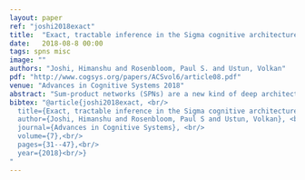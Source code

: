 ```yaml
---
layout: paper
ref: "joshi2018exact"
title:  "Exact, tractable inference in the Sigma cognitive architecture via sum-product networks"
date:   2018-08-8 00:00
tags: spns misc
image: ""
authors: "Joshi, Himanshu and Rosenbloom, Paul S. and Ustun, Volkan"
pdf: "http://www.cogsys.org/papers/ACSvol6/article08.pdf"
venue: "Advances in Cognitive Systems 2018"
abstract: "Sum-product networks (SPNs) are a new kind of deep architecture that support exact, tractable inference over a large class of problems for which traditional graphical models cannot. The Sigma cognitive architecture is based on graphical models, posing a challenge for it to handle problems within this class, such as parsing with probabilistic grammars, a potentially important aspect of language processing. This work proves that an early unidirectional extension to Sigma's graphical architecture, originally added in service of rule-like behavior but later also shown to support neural networks, can be leveraged to yield exact, tractable computations across this class of problems, and further demonstrates this tractability experimentally for  probabilistic parsing. It thus shows that Sigma is able to specify any valid SPN and, despite its grounding in graphical models, retain the desirable inference properties of SPNs when solving them."
bibtex: "@article{joshi2018exact, <br/>
  title={Exact, tractable inference in the Sigma cognitive architecture via sum-product networks}, <br/>
  author={Joshi, Himanshu and Rosenbloom, Paul S and Ustun, Volkan}, <br/>
  journal={Advances in Cognitive Systems}, <br/>
  volume={7},<br/>
  pages={31--47},<br/>
  year={2018}<br/>}
"
---
```


